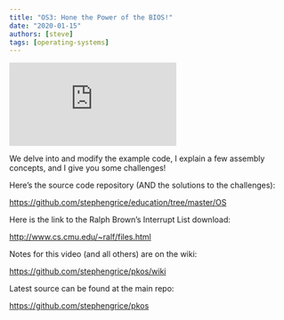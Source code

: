 ```yaml
---
title: "OS3: Hone the Power of the BIOS!"
date: "2020-01-15"
authors: [steve]
tags: [operating-systems]
---
```


<iframe className="youtube-video-player" src="https://www.youtube.com/embed/W3DdyiO3Fy8" title="YouTube video player" frameBorder="0" allow="accelerometer; autoplay; clipboard-write; encrypted-media; gyroscope; picture-in-picture" allowFullScreen></iframe>

We delve into and modify the example code, I explain a few assembly concepts, and I give you some challenges!

<!--truncate-->

Here’s the source code repository (AND the solutions to the challenges):

<https://github.com/stephengrice/education/tree/master/OS>

Here is the link to the Ralph Brown’s Interrupt List download:

<http://www.cs.cmu.edu/~ralf/files.html>

Notes for this video (and all others) are on the wiki:

<https://github.com/stephengrice/pkos/wiki>

Latest source can be found at the main repo:

<https://github.com/stephengrice/pkos>